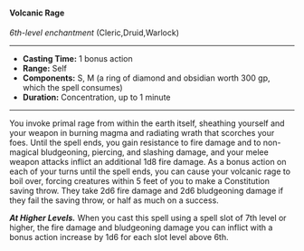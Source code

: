 #### Volcanic Rage
*6th-level enchantment* (Cleric,Druid,Warlock)
___
- **Casting Time:** 1 bonus action
- **Range:** Self
- **Components:** S, M (a ring of diamond and obsidian worth 300 gp, which the spell consumes)
- **Duration:** Concentration, up to 1 minute
---
You invoke primal rage from within the earth itself,
sheathing yourself and your weapon in burning
magma and radiating wrath that scorches your foes.
Until the spell ends, you gain resistance to fire
damage and to non-magical bludgeoning, piercing,
and slashing damage, and your melee weapon
attacks inflict an additional 1d8 fire damage.
As a bonus action on each of your turns until the
spell ends, you can cause your volcanic rage to boil
over, forcing creatures within 5 feet of you to make
a Constitution saving throw. They take 2d6 fire
damage and 2d6 bludgeoning damage if they fail
the saving throw, or half as much on a success.

***At Higher Levels.***  When you cast this spell using
a spell slot of 7th level or higher, the fire damage
and bludgeoning damage you can inflict with a
bonus action increase by 1d6 for each slot level
above 6th.
